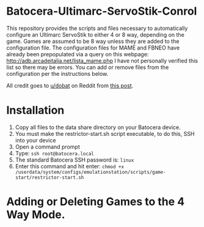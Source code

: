 # Batocera-Ultimarc-ServoStik-Conrol
This repository provides the scripts and files necessary to automatically configure an Ultimarc ServoStik to either 4 or 8 way, depending on the game.  Games are assumed to be 8 way unless they are added to the configuration file.  The configuration files for MAME and FBNEO have already been prepopulated via a query on this webpage:
http://adb.arcadeitalia.net/lista_mame.php
I have not personally verified this list so there may be errors. You can add or remove files from the configuration per the instructions below. 

All credit goes to [u/dobat](https://www.reddit.com/user/dotbat/) on Reddit from [this post](https://www.reddit.com/r/batocera/comments/1czqurz/tutorial_ultimarc_servostik_automatically_change/?show=original).




#  Installation

1.  Copy all files to the data share directory on your Batocera device.
2.  You must make the restrictor-start.sh script executable, to do this, SSH into your device
3.  Open a command prompt
4.  Type: `ssh root@batocera.local`
5.  The standard Batocera SSH password is: `linux`
6.  Enter this command and hit enter:
`chmod +x /userdata/system/configs/emulationstation/scripts/game-start/restrictor-start.sh`

# Adding or Deleting Games to the 4 Way Mode.

